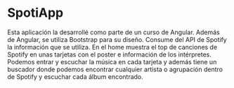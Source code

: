 # SpotiApp

Esta aplicación la desarrollé como parte de un curso de Angular. Además de Angular, se utiliza Bootstrap para su diseño. Consume del API de Spotify la información que se utiliza. En el home muestra el top de canciones de Spotify en unas tarjetas con el poster e información de los intérpretes. Podemos entrar y escuchar la música en cada tarjeta y además tiene un buscador donde podemos encontrar cualquier artista o agrupación dentro de Spotify y escuchar cada álbum encontrado.